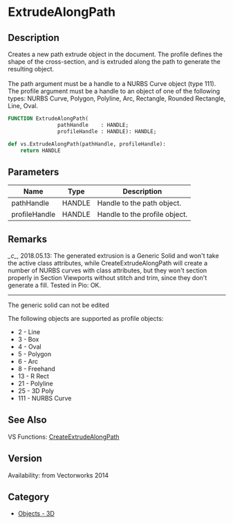 # ExtrudeAlongPath

## Description
Creates a new path extrude object in the document.  The profile defines the shape of the cross-section, and is extruded along the path to generate the resulting object.<BR>
<BR>
The path argument must be a handle to a NURBS Curve object (type 111).  The profile argument must be a handle to an object of one of the following types: NURBS Curve, Polygon, Polyline, Arc, Rectangle, Rounded Rectangle, Line, Oval.<BR>

```pascal
FUNCTION ExtrudeAlongPath(
				pathHandle    : HANDLE;
				profileHandle : HANDLE): HANDLE;
```

```python
def vs.ExtrudeAlongPath(pathHandle, profileHandle):
    return HANDLE
```

## Parameters
|Name|Type|Description|
|---|---|---|
|pathHandle|HANDLE|Handle to the path object.|
|profileHandle|HANDLE|Handle to the profile object.|

## Remarks
*\_c\_*, 2018.05.13: The generated extrusion is a Generic Solid and won't take the active class attributes, while CreateExtrudeAlongPath will create a number of NURBS curves with class attributes, but they won't section properly in Section Viewports without stitch and trim, since they don't generate a fill. Tested in Pio: OK.


-----
The generic solid can not be edited

The following objects are supported as profile objects:

* 2	-	Line
* 3	-	Box
* 4	-	Oval
* 5	-	Polygon
* 6	-	Arc
* 8	-	Freehand
* 13 -	R Rect
* 21 -	Polyline
* 25 -	3D Poly
* 111 -	NURBS Curve

## See Also
VS Functions:
[CreateExtrudeAlongPath](CreateExtrudeAlongPath.md)

## Version
Availability: from Vectorworks 2014

## Category
* [Objects - 3D](../Categories/Objects%20-%203D.md)
